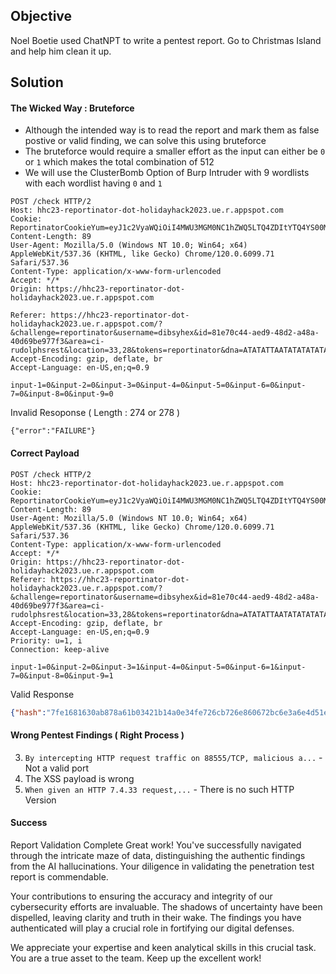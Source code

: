 ## Objective
Noel Boetie used ChatNPT to write a pentest report. Go to Christmas Island and help him clean it up.

## Solution

#### The Wicked Way : Bruteforce

- Although the intended way is to read the report and mark them as false postive or valid finding, we can solve this using bruteforce
- The bruteforce would require a smaller effort as the input can either be ```0``` or ```1``` which makes the total combination of 512
- We will use the ClusterBomb Option of Burp Intruder with 9 wordlists with each wordlist having ```0``` and ```1```
  
```http
POST /check HTTP/2
Host: hhc23-reportinator-dot-holidayhack2023.ue.r.appspot.com
Cookie: ReportinatorCookieYum=eyJ1c2VyaWQiOiI4MWU3MGM0NC1hZWQ5LTQ4ZDItYTQ4YS00MGQ2OWJlOTc3ZjMifQ.ZZNU5A.dSBjAvqiMqpuEarTGq5yh55lPFw
Content-Length: 89
User-Agent: Mozilla/5.0 (Windows NT 10.0; Win64; x64) AppleWebKit/537.36 (KHTML, like Gecko) Chrome/120.0.6099.71 Safari/537.36
Content-Type: application/x-www-form-urlencoded
Accept: */*
Origin: https://hhc23-reportinator-dot-holidayhack2023.ue.r.appspot.com

Referer: https://hhc23-reportinator-dot-holidayhack2023.ue.r.appspot.com/?&challenge=reportinator&username=dibsyhex&id=81e70c44-aed9-48d2-a48a-40d69be977f3&area=ci-rudolphsrest&location=33,28&tokens=reportinator&dna=ATATATTAATATATATATATGCATATATATATTATAGCCGATATATATATATTAATATATATATATATATATATATTAGCATATATATATATGCGCATATATATATATATATATATTATA
Accept-Encoding: gzip, deflate, br
Accept-Language: en-US,en;q=0.9

input-1=0&input-2=0&input-3=0&input-4=0&input-5=0&input-6=0&input-7=0&input-8=0&input-9=0
```

Invalid Resoponse ( Length : 274 or 278 )
```
{"error":"FAILURE"}
```

#### Correct Payload
```http
POST /check HTTP/2
Host: hhc23-reportinator-dot-holidayhack2023.ue.r.appspot.com
Cookie: ReportinatorCookieYum=eyJ1c2VyaWQiOiI4MWU3MGM0NC1hZWQ5LTQ4ZDItYTQ4YS00MGQ2OWJlOTc3ZjMifQ.ZZNU5A.dSBjAvqiMqpuEarTGq5yh55lPFw
Content-Length: 89
User-Agent: Mozilla/5.0 (Windows NT 10.0; Win64; x64) AppleWebKit/537.36 (KHTML, like Gecko) Chrome/120.0.6099.71 Safari/537.36
Content-Type: application/x-www-form-urlencoded
Accept: */*
Origin: https://hhc23-reportinator-dot-holidayhack2023.ue.r.appspot.com
Referer: https://hhc23-reportinator-dot-holidayhack2023.ue.r.appspot.com/?&challenge=reportinator&username=dibsyhex&id=81e70c44-aed9-48d2-a48a-40d69be977f3&area=ci-rudolphsrest&location=33,28&tokens=reportinator&dna=ATATATTAATATATATATATGCATATATATATTATAGCCGATATATATATATTAATATATATATATATATATATATTAGCATATATATATATGCGCATATATATATATATATATATTATA
Accept-Encoding: gzip, deflate, br
Accept-Language: en-US,en;q=0.9
Priority: u=1, i
Connection: keep-alive

input-1=0&input-2=0&input-3=1&input-4=0&input-5=0&input-6=1&input-7=0&input-8=0&input-9=1
```

Valid Response
```json
{"hash":"7fe1681630ab878a61b03421b14a0e34fe726cb726e860672bc6e3a6e4d51e0f","resourceId":"81e70c44-aed9-48d2-a48a-40d69be977f3"}
```

#### Wrong Pentest Findings ( Right Process )

3. ```By intercepting HTTP request traffic on 88555/TCP, malicious a...``` - Not a valid port 
6. The XSS payload is wrong
7. ```When given an HTTP 7.4.33 request,...``` - There is no such HTTP Version
#### Success

Report Validation Complete
Great work! You've successfully navigated through the intricate maze of data, distinguishing the authentic findings from the AI hallucinations. Your diligence in validating the penetration test report is commendable.

Your contributions to ensuring the accuracy and integrity of our cybersecurity efforts are invaluable. The shadows of uncertainty have been dispelled, leaving clarity and truth in their wake. The findings you have authenticated will play a crucial role in fortifying our digital defenses.

We appreciate your expertise and keen analytical skills in this crucial task. You are a true asset to the team. Keep up the excellent work!
